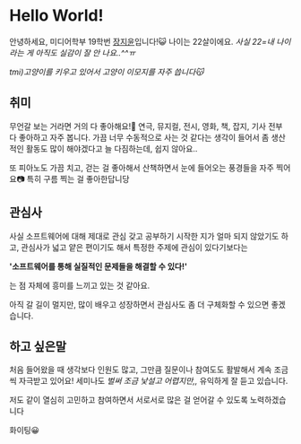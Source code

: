 # Hello World!
안녕하세요, 미디어학부 19학번 <u>장지윤</u>입니다!:smiley_cat: 나이는 22살이에요. *사실 22=내 나이 라는 게 아직도 실감이 잘 안 나요..^^ㅠ*

*tmi)고양이를 키우고 있어서 고양이 이모지를 자주 씁니다:kissing_cat:*

## 취미
무언갈 보는 거라면 거의 다 좋아해요!:eyes: 연극, 뮤지컬, 전시, 영화, 책, 잡지, 기사 전부 다 좋아하고 자주 봅니다. 가끔 너무 수동적으로 사는 것 같다는 생각이 들어서 좀 생산적인 활동도 많이 해야겠다고 늘 다짐하는데, 쉽지 않아요..

또 피아노도 가끔 치고, 걷는 걸 좋아해서 산책하면서 눈에 들어오는 풍경들을 자주 찍어요:camera: 특히 구름 찍는 걸 좋아한답니당

## 관심사
사실 소프트웨어에 대해 제대로 관심 갖고 공부하기 시작한 지가 얼마 되지 않았기도 하고, 관심사가 넓고 얕은 편이기도 해서 특정한 주제에 관심이 있다기보다는

**'소프트웨어를 통해 실질적인 문제들을 해결할 수 있다!'**

는 점 자체에 흥미를 느끼고 있는 것 같아요.

아직 갈 길이 멀지만, 많이 배우고 성장하면서 관심사도 좀 더 구체화할 수 있으면 좋겠습니다.

## 하고 싶은말
처음 들어왔을 때 생각보다 인원도 많고, 그만큼 질문이나 참여도도 활발해서 계속 조금씩 자극받고 있어요! 세미나도 *벌써 조금 낯설고 어렵지만,,* 유익하게 잘 듣고 있습니다.

저도 같이 열심히 고민하고 참여하면서 서로서로 많은 걸 얻어갈 수 있도록 노력하겠습니다

화이팅:grinning: